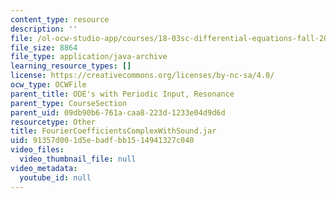 ```yaml
---
content_type: resource
description: ''
file: /ol-ocw-studio-app/courses/18-03sc-differential-equations-fall-2011/91357d001d5ebadfbb1514941327c040_FourierCoefficientsComplexWithSound.jar
file_size: 8864
file_type: application/java-archive
learning_resource_types: []
license: https://creativecommons.org/licenses/by-nc-sa/4.0/
ocw_type: OCWFile
parent_title: ODE's with Periodic Input, Resonance
parent_type: CourseSection
parent_uid: 09db90b6-761a-caa8-223d-1233e04d9d6d
resourcetype: Other
title: FourierCoefficientsComplexWithSound.jar
uid: 91357d00-1d5e-badf-bb15-14941327c040
video_files:
  video_thumbnail_file: null
video_metadata:
  youtube_id: null
---
```

